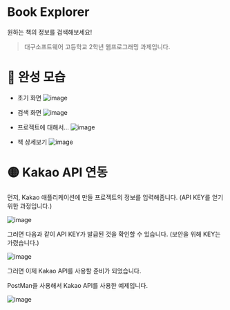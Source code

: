 # Book Explorer

원하는 책의 정보를 검색해보세요!

> 대구소프트웨어 고등학교 2학년 웹프로그래밍 과제입니다.

# 🚥 완성 모습

- 초기 화면
  ![image](https://user-images.githubusercontent.com/48292190/121001077-df134980-c7c5-11eb-8b81-098077c189d4.png)

- 검색 화면
  ![image](https://user-images.githubusercontent.com/48292190/121001576-63fe6300-c7c6-11eb-9514-dfb4cc880ba7.png)

- 프로젝트에 대해서...
  ![image](https://user-images.githubusercontent.com/48292190/121004434-a5444200-c7c9-11eb-93dd-d3505828fde0.png)

- 책 상세보기
  ![image](https://user-images.githubusercontent.com/48292190/121121245-2ba86480-c85a-11eb-89e1-5cb5b2d5d643.png)

# 🟡 Kakao API 연동

먼저, Kakao 애플리케이션에 만들 프로젝트의 정보를 입력해줍니다. (API KEY를 얻기위한 과정입니다.)

![image](https://user-images.githubusercontent.com/48292190/120959301-647e0600-c794-11eb-82e5-253a68731ed9.png)

그러면 다음과 같이 API KEY가 발급된 것을 확인할 수 있습니다. (보안을 위해 KEY는 가렸습니다.)

![image](https://user-images.githubusercontent.com/48292190/120959402-a27b2a00-c794-11eb-87b1-daacb5e36319.png)

그러면 이제 Kakao API를 사용할 준비가 되었습니다.

PostMan을 사용해서 Kakao API를 사용한 예제입니다.

![image](https://user-images.githubusercontent.com/48292190/120970470-71a3f080-c7a6-11eb-9495-785146e8f911.png)
